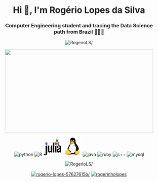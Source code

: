 <h1 align="center">Hi 👋, I'm Rogério Lopes da Silva</h1>
<h3 align="center">Computer Engineering student and tracing the Data Science path from Brazil  🧑🏻‍💻</h3>
<p align="center"> <img src=https://komarev.com/ghpvc/?username=RogerioLS alt=RogerioLS/> </p>

<p align="center"><img align="center" src="https://media.giphy.com/media/l4EpkVLqUj8BI7OV2/giphy.gif" width="480" height="270"/></p>

<p align="center"><img src=https://github.com/abranhe/programming-languages-logos/blob/master/src/python/python.svg alt=python width="60" height="60"/> <img 
src=https://github.com/abranhe/programming-languages-logos/blob/master/src/r/r.svg alt=R width="60" height="60"/> <img
src=https://github.com/JuliaLang/julia-logo-graphics/blob/master/images/julia-logo-color.svg alt=julia width="60" height="60"/> <img                                   
src=https://github.com/devicons/devicon/blob/master/icons/linux/linux-original.svg alt=linux width="60" height="60"/> <img                                                                     
src=https://devicons.github.io/devicon/devicon.git/icons/java/java-original-wordmark.svg alt=java width="60" height="60"/> <img src=https://github.com/abranhe/programming-languages-logos/blob/master/src/ruby/ruby.svg alt=ruby width="60" height="60"/> <img
src=https://github.com/isocpp/logos/blob/master/cpp_logo.svg alt=c++ width="60" height="60"/> <img
src=https://devicons.github.io/devicon/devicon.git/icons/mysql/mysql-original-wordmark.svg alt=mysql width="60" height="60"/></p><p align="center"> <img
src=https://github-readme-stats.vercel.app/api?username=RogerioLS&show_icons=true alt=RogerioLS/> </p>

<p align="center">
<a href=https://linkedin.com//in/rogerio-lopes-57627615b/ target="blank"><img align="center" src=https://cdn.jsdelivr.net/npm/simple-icons@3.0.1/icons/linkedin.svg alt="rogerio-lopes-57627615b/" height="20" width="20" /></a>
<a href=https://www.instagram.com/rogerinholopes/?hl=pt-br target="blank"><img align="center" src=https://cdn.jsdelivr.net/npm/simple-icons@3.0.1/icons/instagram.svg alt="rogerinholopes" height="20" width="20" /></a>
</p>















<!--
**RogerioLS/RogerioLS** is a ✨ _special_ ✨ repository because its `README.md` (this file) appears on your GitHub profile.

Here are some ideas to get you started:

- 🔭 I’m currently working on ...
- 🌱 I’m currently learning ...
- 👯 I’m looking to collaborate on ...
- 🤔 I’m looking for help with ...
- 💬 Ask me about ...
- 📫 How to reach me: ...
- 😄 Pronouns: ...
- ⚡ Fun fact: ...
-->
